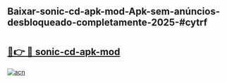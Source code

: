 ## Baixar-sonic-cd-apk-mod-Apk-sem-anúncios-desbloqueado-completamente-2025-#cytrf

# <h2><a href="https://ainizakaria.my?title=sonic-cd-apk-mod&ref=20M">🔗👉 🔴 sonic-cd-apk-mod</a></h2>

[![acn](https://github.com/user-attachments/assets/0f9c940e-d8b0-45ae-aac7-cd30a18b3e1c)](https://ainizakaria.my?title=sonic-cd-apk-mod&ref=20M)

